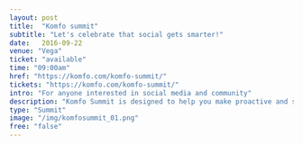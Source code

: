 ```yaml
---
layout: post
title:  "Komfo summit"
subtitle: "Let's celebrate that social gets smarter!"
date:   2016-09-22
venue: "Vega"
ticket: "available"
time: "09:00am"
href: "https://komfo.com/komfo-summit/"
tickets: "https://komfo.com/komfo-summit/"
intro: "For anyone interested in social media and community"
description: "Komfo Summit is designed to help you make proactive and smarter decisions: Reach your goals. Inspire your community. Kick ass. And then repeat."
type: "Summit"
image: "/img/komfosummit_01.png"
free: "false"
---
```

<!-- fill in the URL of your event host page if you haven't enough information for a detail page, so the event link won't point on the detail page at all -->
